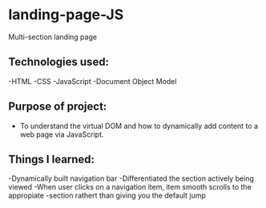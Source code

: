 # landing-page-JS
Multi-section landing page 

## Technologies used:
-HTML
-CSS
-JavaScript
-Document Object Model
 

## Purpose of project:
- To understand the virtual DOM and how to dynamically add content to a web page via JavaScript.

## Things I learned: 
-Dynamically built navigation bar
-Differentiated the section actively being viewed
-When user clicks on a navigation item, item smooth scrolls to the appropiate   -section rathert than giving you the default jump 
